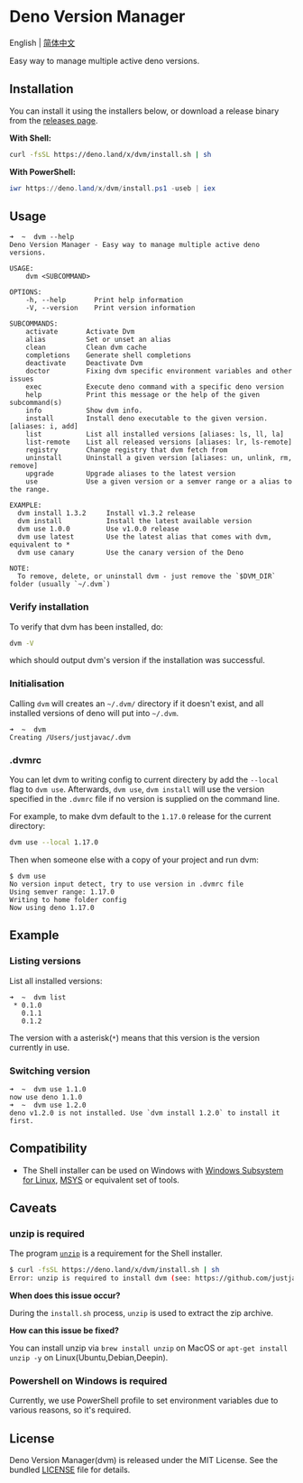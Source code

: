 # Deno Version Manager

English | [简体中文](./README_zh-cn.md)

Easy way to manage multiple active deno versions.

## Installation

You can install it using the installers below, or download a release binary from
the [releases page](https://github.com/justjavac/dvm/releases).

**With Shell:**

```sh
curl -fsSL https://deno.land/x/dvm/install.sh | sh
```

**With PowerShell:**

```powershell
iwr https://deno.land/x/dvm/install.ps1 -useb | iex
```

## Usage

```plain
➜  ~  dvm --help
Deno Version Manager - Easy way to manage multiple active deno versions.

USAGE:
    dvm <SUBCOMMAND>

OPTIONS:
    -h, --help       Print help information
    -V, --version    Print version information

SUBCOMMANDS:
    activate       Activate Dvm
    alias          Set or unset an alias
    clean          Clean dvm cache
    completions    Generate shell completions
    deactivate     Deactivate Dvm
    doctor         Fixing dvm specific environment variables and other issues
    exec           Execute deno command with a specific deno version
    help           Print this message or the help of the given subcommand(s)
    info           Show dvm info.
    install        Install deno executable to the given version. [aliases: i, add]
    list           List all installed versions [aliases: ls, ll, la]
    list-remote    List all released versions [aliases: lr, ls-remote]
    registry       Change registry that dvm fetch from
    uninstall      Uninstall a given version [aliases: un, unlink, rm, remove]
    upgrade        Upgrade aliases to the latest version
    use            Use a given version or a semver range or a alias to the range.

EXAMPLE:
  dvm install 1.3.2     Install v1.3.2 release
  dvm install           Install the latest available version
  dvm use 1.0.0         Use v1.0.0 release
  dvm use latest        Use the latest alias that comes with dvm, equivalent to *
  dvm use canary        Use the canary version of the Deno

NOTE:
  To remove, delete, or uninstall dvm - just remove the `$DVM_DIR` folder (usually `~/.dvm`)
```

### Verify installation

To verify that dvm has been installed, do:

```bash
dvm -V
```

which should output dvm's version if the installation was successful.

### Initialisation

Calling `dvm` will creates an `~/.dvm/` directory if it doesn't exist, and all
installed versions of deno will put into `~/.dvm`.

```
➜  ~  dvm
Creating /Users/justjavac/.dvm
```

### .dvmrc

You can let dvm to writing config to current directery by add the `--local` flag
to `dvm use`. Afterwards, `dvm use`, `dvm install` will use the version
specified in the `.dvmrc` file if no version is supplied on the command line.

For example, to make dvm default to the `1.17.0` release for the current
directory:

```bash
dvm use --local 1.17.0
```

Then when someone else with a copy of your project and run dvm:

```plain
$ dvm use
No version input detect, try to use version in .dvmrc file
Using semver range: 1.17.0
Writing to home folder config
Now using deno 1.17.0
```

## Example

### Listing versions

List all installed versions:

```
➜  ~  dvm list
 * 0.1.0
   0.1.1
   0.1.2
```

The version with a asterisk(`*`) means that this version is the version
currently in use.

### Switching version

```
➜  ~  dvm use 1.1.0
now use deno 1.1.0
➜  ~  dvm use 1.2.0
deno v1.2.0 is not installed. Use `dvm install 1.2.0` to install it first.
```

## Compatibility

- The Shell installer can be used on Windows with
  [Windows Subsystem for Linux](https://docs.microsoft.com/en-us/windows/wsl/about),
  [MSYS](https://www.msys2.org) or equivalent set of tools.

## Caveats

### unzip is **required**

The program [`unzip`](https://linux.die.net/man/1/unzip) is a requirement for
the Shell installer.

```sh
$ curl -fsSL https://deno.land/x/dvm/install.sh | sh
Error: unzip is required to install dvm (see: https://github.com/justjavac/dvm#unzip-is-required).
```

**When does this issue occur?**

During the `install.sh` process, `unzip` is used to extract the zip archive.

**How can this issue be fixed?**

You can install unzip via `brew install unzip` on MacOS or
`apt-get install unzip -y` on Linux(Ubuntu,Debian,Deepin).

### Powershell on Windows is **required**

Currently, we use PowerShell profile to set environment variables due to various
reasons, so it's required.

## License

Deno Version Manager(dvm) is released under the MIT License. See the bundled
[LICENSE](./LICENSE) file for details.
